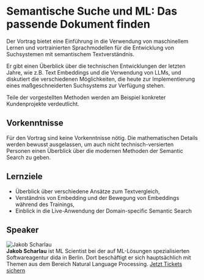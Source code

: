 # Semantische Suche und ML: Das passende Dokument finden
Der Vortrag bietet eine Einführung in die Verwendung von maschinellem Lernen
und vortrainierten Sprachmodellen für die Entwicklung von Suchsystemen mit
semantischem Textverständnis.  
  
Er gibt einen Überblick über die technischen Entwicklungen der letzten Jahre,
wie z.B. Text Embeddings und die Verwendung von LLMs, und diskutiert die
verschiedenen Möglichkeiten, die heute zur Implementierung eines
maßgeschneiderten Suchsystems zur Verfügung stehen.  
  
Teile der vorgestellten Methoden werden am Beispiel konkreter Kundenprojekte
verdeutlicht.
## Vorkenntnisse
Für den Vortrag sind keine Vorkenntnisse nötig. Die mathematischen Details
werden bewusst ausgelassen, um auch nicht technisch-versierten Personen einen
Überblick über die modernen Methoden der Semantic Search zu geben.
## Lernziele
  * Überblick über verschiedene Ansätze zum Textvergleich,  
  * Verständnis von Embedding und der Bewegung von Embeddings während des Trainings,  
  * Einblick in die Live-Anwendung der Domain-specific Semantic Search
## Speaker
![Jakob Scharlau](/common/images/numbers/22267_1.jpg)  
**Jakob Scharlau** ist ML Scientist bei der auf ML-Lösungen spezialisierten
Softwareagentur dida in Berlin. Dort beschäftigt er sich hauptsächlich mit
Themen aus dem Bereich Natural Language Processing.
[Jetzt Tickets sichern](https://data2day.de/tickets.php)